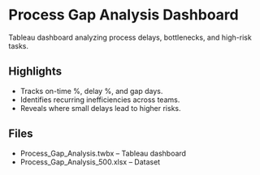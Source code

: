# Process Gap Analysis Dashboard

Tableau dashboard analyzing process delays, bottlenecks, and high-risk tasks.

## Highlights
- Tracks on-time %, delay %, and gap days.
- Identifies recurring inefficiencies across teams.
- Reveals where small delays lead to higher risks.

## Files
- Process_Gap_Analysis.twbx – Tableau dashboard
- Process_Gap_Analysis_500.xlsx – Dataset
